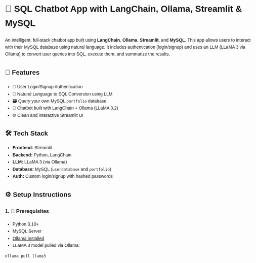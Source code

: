 <!DOCTYPE html>
<html lang="en">
<head>
  <meta charset="UTF-8">
  <title>SQL Chatbot App</title>
</head>
<body style="font-family: Arial, sans-serif; line-height: 1.6; padding: 20px; max-width: 800px; margin: auto;">

  <h1>💬 SQL Chatbot App with LangChain, Ollama, Streamlit & MySQL</h1>
  <p>An intelligent, full-stack chatbot app built using <strong>LangChain</strong>, <strong>Ollama</strong>, <strong>Streamlit</strong>, and <strong>MySQL</strong>. This app allows users to interact with their MySQL database using natural language. It includes authentication (login/signup) and uses an LLM (LLaMA 3 via Ollama) to convert user queries into SQL, execute them, and summarize the results.</p>

  <h2>🚀 Features</h2>
  <ul>
    <li>🔐 User Login/Signup Authentication</li>
    <li>🧠 Natural Language to SQL Conversion using LLM</li>
    <li>🗃️ Query your own MySQL <code>portfolio</code> database</li>
    <li>🤖 Chatbot built with LangChain + Ollama (LLaMA 3.2)</li>
    <li>🌐 Clean and interactive Streamlit UI</li>
  </ul>

  <h2>🛠️ Tech Stack</h2>
  <ul>
    <li><strong>Frontend:</strong> Streamlit</li>
    <li><strong>Backend:</strong> Python, LangChain</li>
    <li><strong>LLM:</strong> LLaMA 3 (via Ollama)</li>
    <li><strong>Database:</strong> MySQL (<code>userdatabase</code> and <code>portfolio</code>)</li>
    <li><strong>Auth:</strong> Custom login/signup with hashed passwords</li>
  </ul>

  <h2>⚙️ Setup Instructions</h2>

  <h3>1. 🧱 Prerequisites</h3>
  <ul>
    <li>Python 3.10+</li>
    <li>MySQL Server</li>
    <li><a href="https://ollama.com/">Ollama installed</a></li>
    <li>LLaMA 3 model pulled via Ollama:</li>
  </ul>
  <pre><code>ollama pull llama3</code></pre>

</body>
</html>
